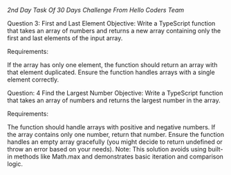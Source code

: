 *2nd Day Task Of 30 Days Challenge From Hello Coders Team*

Question 3:
 First and Last Element
Objective: Write a TypeScript function that takes an array of numbers and returns a new array containing only the first and last elements of the input array.

Requirements:

If the array has only one element, the function should return an array with that element duplicated.
Ensure the function handles arrays with a single element correctly.


Question: 4 
Find the Largest Number
Objective: Write a TypeScript function that takes an array of numbers and returns the largest number in the array.

Requirements:

The function should handle arrays with positive and negative numbers.
If the array contains only one number, return that number.
Ensure the function handles an empty array gracefully (you might decide to return undefined or throw an error based on your needs).
Note:
This solution avoids using built-in methods like Math.max and demonstrates basic iteration and comparison logic.